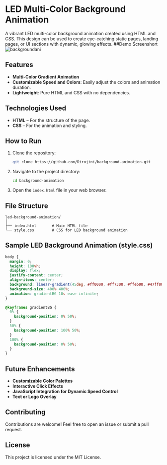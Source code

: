 # LED Multi-Color Background Animation

A vibrant LED multi-color background animation created using HTML and CSS. This design can be used to create eye-catching static pages, landing pages, or UI sections with dynamic, glowing effects.
##Demo Screenshort
![backgroundani]()
## Features

- **Multi-Color Gradient Animation**
- **Customizable Speed and Colors**: Easily adjust the colors and animation duration.
- **Lightweight**: Pure HTML and CSS with no dependencies.

## Technologies Used

- **HTML** – For the structure of the page.
- **CSS** – For the animation and styling.

## How to Run

1. Clone the repository:
   ```bash
   git clone https://github.com/Dirojini/background-animation.git
   ```
2. Navigate to the project directory:
   ```bash
   cd background-animation
   ```
3. Open the `index.html` file in your web browser.

## File Structure

```
led-background-animation/
│
├── index.html       # Main HTML file
└── style.css        # CSS for LED background animation
```

## Sample LED Background Animation (style.css)

```css
body {
  margin: 0;
  height: 100vh;
  display: flex;
  justify-content: center;
  align-items: center;
  background: linear-gradient(45deg, #ff0000, #ff7300, #ffeb00, #47ff00, #00ffee, #2b65ff, #8000ff);
  background-size: 400% 400%;
  animation: gradientBG 10s ease infinite;
}

@keyframes gradientBG {
  0% {
    background-position: 0% 50%;
  }
  50% {
    background-position: 100% 50%;
  }
  100% {
    background-position: 0% 50%;
  }
}
```


## Future Enhancements

- **Customizable Color Palettes**
- **Interactive Click Effects**
- **JavaScript Integration for Dynamic Speed Control**
- **Text or Logo Overlay**

## Contributing

Contributions are welcome! Feel free to open an issue or submit a pull request.

## License

This project is licensed under the MIT License.

